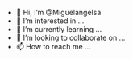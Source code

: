 - 👋 Hi, I’m @Miguelangelsa
- 👀 I’m interested in ...
- 🌱 I’m currently learning ...
- 💞️ I’m looking to collaborate on ...
- 📫 How to reach me ...

<!---
Miguelangelsa/Miguelangelsa is a ✨ special ✨ repository because its `README.md` (this file) appears on your GitHub profile.
You can click the Preview link to take a look at your changes.
--->

